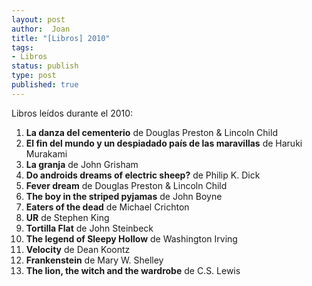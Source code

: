 ```yaml
---
layout: post
author:  Joan
title: "[Libros] 2010"
tags:
- Libros
status: publish
type: post
published: true
---
```

Libros leídos durante el 2010:

1. <strong>La danza del cementerio</strong> de Douglas Preston & Lincoln Child
2. <strong>El fin del mundo y un despiadado país de las maravillas</strong> de Haruki Murakami
3. <strong>La granja</strong> de John Grisham
4. <strong>Do androids dreams of electric sheep?</strong> de Philip K. Dick
5. <strong>Fever dream</strong> de Douglas Preston & Lincoln Child
6. <strong>The boy in the striped pyjamas</strong> de John Boyne
7. <strong>Eaters of the dead</strong> de Michael Crichton
8. <strong>UR</strong></cite> de Stephen King
9. <strong>Tortilla Flat</strong> de John Steinbeck
10. <strong>The legend of Sleepy Hollow</strong> de Washington Irving
11. <strong>Velocity</strong> de Dean Koontz
12. <strong>Frankenstein</strong> de Mary W. Shelley
13. <strong>The lion, the witch and the wardrobe</strong> de C.S. Lewis
